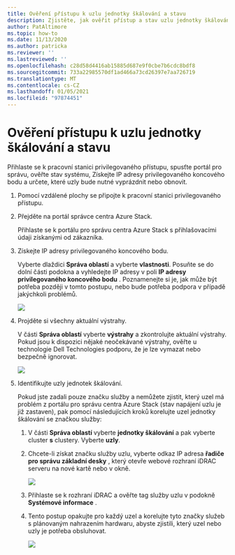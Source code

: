 ```yaml
---
title: Ověření přístupu k uzlu jednotky škálování a stavu
description: Zjistěte, jak ověřit přístup a stav uzlu jednotky škálování.
author: PatAltimore
ms.topic: how-to
ms.date: 11/13/2020
ms.author: patricka
ms.reviewer: ''
ms.lastreviewed: ''
ms.openlocfilehash: c28d58d4416ab15885d687e9f0cbe7b6cdc8bdf8
ms.sourcegitcommit: 733a22985570df1ad466a73cd26397e7aa726719
ms.translationtype: MT
ms.contentlocale: cs-CZ
ms.lasthandoff: 01/05/2021
ms.locfileid: "97874451"
---
```

# <a name="verifying-scale-unit-node-access-and-health"></a>Ověření přístupu k uzlu jednotky škálování a stavu



Přihlaste se k pracovní stanici privilegovaného přístupu, spusťte portál pro správu, ověřte stav systému, Získejte IP adresy privilegovaného koncového bodu a určete, které uzly bude nutné vyprázdnit nebo obnovit.

1.  Pomocí vzdálené plochy se připojte k pracovní stanici privilegovaného přístupu.

2.  Přejděte na portál správce centra Azure Stack.

    Přihlaste se k portálu pro správu centra Azure Stack s přihlašovacími údaji získanými od zákazníka.
        
3.  Získejte IP adresy privilegovaného koncového bodu.


    Vyberte dlaždici **Správa oblastí** a vyberte **vlastnosti**. Posuňte se do dolní části podokna a vyhledejte IP adresy v poli **IP adresy privilegovaného koncového bodu** . Poznamenejte si je, jak může být potřeba později v tomto postupu, nebo bude potřeba podpora v případě jakýchkoli problémů.

    [![](media/image-18-inline.png)](media/image-18-expanded.png)
    
4.  Projděte si všechny aktuální výstrahy.

    V části **Správa oblastí** vyberte **výstrahy** a zkontrolujte aktuální výstrahy. Pokud jsou k dispozici nějaké neočekávané výstrahy, ověřte u technologie Dell Technologies podporu, že je lze vymazat nebo bezpečně ignorovat.
    
    [![](media/image-19-inline.png)](media/image-19-expanded.png)
    
5.  Identifikujte uzly jednotek škálování.

    Pokud jste zadali pouze značku služby a nemůžete zjistit, který uzel má problém z portálu pro správu centra Azure Stack (stav napájení uzlu je již zastaven), pak pomocí následujících kroků korelujte uzel jednotky škálování se značkou služby:
    
    1.  V části **Správa oblastí** vyberte **jednotky škálování** a pak vyberte cluster **s** clustery. Vyberte **uzly**.
    
    1.  Chcete-li získat značku služby uzlu, vyberte odkaz IP adresa **řadiče pro správu základní desky** , který otevře webové rozhraní iDRAC serveru na nové kartě nebo v okně.

        [![](media/image-20-inline.png)](media/image-20-expanded.png) 
    
    1.  Přihlaste se k rozhraní iDRAC a ověřte tag služby uzlu v podokně **Systémové informace** .
    
    1.  Tento postup opakujte pro každý uzel a korelujte tyto značky služeb s plánovaným nahrazením hardwaru, abyste zjistili, který uzel nebo uzly je potřeba obsluhovat.

        [![](media/image-21-inline.png)](media/image-21-expanded.png)
    
